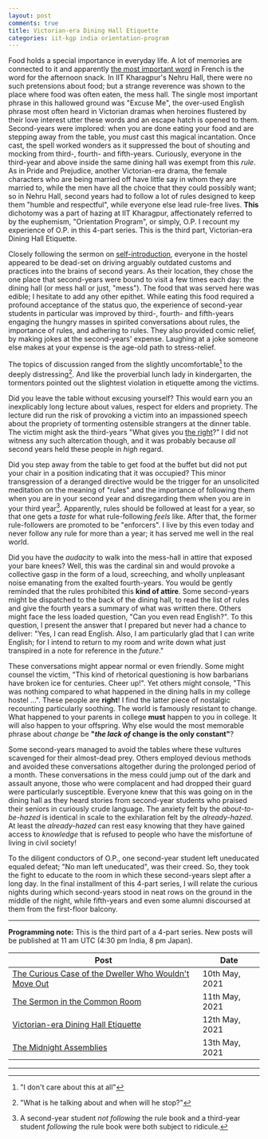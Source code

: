 ```yaml
---
layout: post
comments: true
title: Victorian-era Dining Hall Etiquette
categories: iit-kgp india orientation-program
---
```


Food holds a special importance in everyday life. A lot of memories are connected to it and
apparently [the most important word](https://archive.ph/UH8oH#selection-859.33-859.86) in French is the word for the afternoon snack.  In IIT
Kharagpur's Nehru Hall, there were no such pretensions about food; but a strange reverence was shown
to the place where food was often eaten, the mess hall. The single most important phrase in this
hallowed ground was "Excuse Me", the over-used English phrase most often heard in Victorian dramas
when heroines flustered by their love interest utter these words and an escape hatch is opened to
them. Second-years were implored: when you are done eating your food and are stepping away from the
table, you _must_ cast this magical incantation. Once cast, the spell worked wonders as it
suppressed the bout of shouting and mocking from third-, fourth- and fifth-years. Curiously,
everyone in the third-year and above inside the same dining hall was exempt from this _rule_. As in
Pride and Prejudice, another Victorian-era drama, the female characters who are being married off
have little say in whom they are married to, while the men have all the choice that they could
possibly want; so in Nehru Hall, second years had to follow a lot of rules designed to keep them
"humble and respectful", while everyone else lead rule-free lives. **This** dichotomy was a part of
hazing at IIT Kharagpur, affectionately referred to by the euphemism, "Orientation Program", or
simply, O.P. I recount my experience of O.P. in this 4-part series. This is the third part,
Victorian-era Dining Hall Etiquette.

<!--more-->

Closely following the sermon on [self-introduction](/iit-kgp/india/orientation-program/2021/05/11/orientation-program-iit-kharagpur-part-2/), everyone in the hostel appeared to be dead-set on
driving arguably outdated customs and practices into the brains of second years. As their location,
they chose the one place that second-years were bound to visit a few times each day: the dining hall
(or mess hall or just, "mess"). The food that was served here was edible; I hesitate to add any
other epithet. While eating this food required a profound acceptance of the status quo, the
experience of second-year students in particular was improved by third-, fourth- and fifth-years
engaging the hungry masses in spirited conversations about rules, the importance of rules, and
adhering to rules. They also provided comic relief, by making jokes at the second-years'
expense. Laughing at a joke someone else makes at your expense is the age-old path to stress-relief.

The topics of discussion ranged from the slightly uncomfortable[^1] to the deeply
distressing[^2]. And like the proverbial lunch lady in kindergarten, the tormentors pointed out
the slightest violation in etiquette among the victims.

Did you leave the table without excusing yourself? This would earn you an inexplicably long lecture
about values, respect for elders and propriety. The lecture did run the risk of provoking a victim
into an impassioned speech about the propriety of tormenting ostensible strangers at the dinner
table. The victim might ask the third-years "What gives you [the right](https://youtu.be/gk9C1ukV-EM?t=19)?" I did not witness any such
altercation though, and it was probably because _all_ second years held these people in _high_
regard.

Did you step away from the table to get food at the buffet but did not put your chair in a position
indicating that it was occupied? This minor transgression of a deranged directive would be the
trigger for an unsolicited meditation on the meaning of "rules" and the importance of following them
when you are in your second year and disregarding them when you are in your third year[^3].
Apparently, rules should be followed at least for a year, so that one gets a _taste_ for what
rule-following _feels_ like. After that, the former rule-followers are promoted to be "enforcers". I
live by this even today and never follow any rule for more than a year; it has served me well in the
real world.

Did you have the _audacity_ to walk into the mess-hall in attire that exposed your bare knees?
Well, this was the cardinal sin and would provoke a collective gasp in the form of a loud,
screeching, and wholly unpleasant noise emanating from the exalted fourth-years. You would be gently
reminded that the rules prohibited this **kind of attire**. Some second-years might be dispatched to
the back of the dining hall, to read the list of rules and give the fourth years a summary of what
was written there. Others might face the less loaded question, "Can you even read English?". To this
question, I present the answer that I prepared but never had a chance to deliver: "Yes, I can read
English. Also, I am particularly glad that I can write English; for I intend to return to my room
and write down what just transpired in a note for reference in the _future_."

These conversations might appear normal or even friendly. Some might counsel the victim, "This kind
of rhetorical questioning is how barbarians have broken ice for centuries. Cheer up!". Yet others
might console, "This was nothing compared to what happened in the dining halls in my college hostel
&#x2026;". These people are **right**! I find the latter piece of nostalgic recounting particularly
soothing. The world is famously resistant to change. What happened to your parents in college **must**
happen to you in college. It will also happen to your offspring. Why else would the most memorable
phrase about _change_ be **"_the lack of_ change is the only constant"**?

Some second-years managed to avoid the tables where these vultures scavenged for their almost-dead
prey. Others employed devious methods and avoided these conversations altogether during the
prolonged period of a month. These conversations in the mess could jump out of the dark and assault
anyone, those who were complacent and had dropped their guard were particularly
susceptible. Everyone knew that this was going on in the dining hall as they heard stories from
second-year students who praised their seniors in curiously crude language. The anxiety felt by the
_about-to-be-hazed_ is identical in scale to the exhilaration felt by the _already-hazed_. At least
the _already-hazed_ can rest easy knowing that they have gained access to _knowledge_ that is
refused to people who have the misfortune of living in civil society!

To the diligent conductors of O.P., one second-year student left uneducated equaled defeat; "No man
left uneducated", was their creed. So, they took the fight to educate to the room in which these
second-years slept after a long day. In the final installment of this 4-part series, I will relate
the curious nights during which second-years stood in neat rows on the ground in the middle of the
night, while fifth-years and even some alumni discoursed at them from the first-floor balcony.

---

**Programming note:** This is the third part of a 4-part series. New posts will be published at 11 am
UTC (4:30 pm India, 8 pm Japan).

| Post                                                                                                                                                                  | Date           |
|-----------------------------------------------------------------------------------------------------------------------------------------------------------------------|----------------|
| [The Curious Case of the Dweller Who Wouldn't Move Out](/iit-kgp/india/orientation-program/2021/05/10/orientation-program-iit-kharagpur-part-1/) | 10th May, 2021 |
| [The Sermon in the Common Room](/iit-kgp/india/orientation-program/2021/05/11/orientation-program-iit-kharagpur-part-2/)                         | 11th May, 2021 |
| [Victorian-era Dining Hall Etiquette](/iit-kgp/india/orientation-program/2021/05/12/orientation-program-iit-kharagpur-part-3/)                   | 12th May, 2021 |
| [The Midnight Assemblies](/iit-kgp/india/orientation-program/2021/05/13/orientation-program-iit-kharagpur-part-4/)                               | 13th May, 2021 |

---

[^1]: "I don't care about this at all"
[^2]: "What is he talking about and when will he stop?"
[^3]: A second-year student _not following_ the rule book and a third-year student _following_ the rule book were both subject to ridicule.
